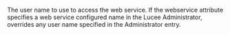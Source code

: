 The user name to use to access the web service. If the webservice attribute specifies a web service configured name in the Lucee Administrator, overrides any user name specified in the Administrator entry.